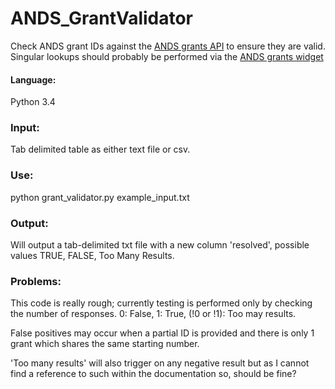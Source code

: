 # ANDS_GrantValidator
Check ANDS grant IDs against the [ANDS grants API](http://developers.ands.org.au/services/getgrants/) to ensure they are valid.
Singular lookups should probably be performed via the [ANDS grants widget](http://developers.ands.org.au/widgets/grant_widget/)

#### Language:
Python 3.4

### Input:
Tab delimited table as either text file or csv.

### Use:
python grant_validator.py example_input.txt

### Output:
Will output a tab-delimited txt file with a new column 'resolved', possible values TRUE, FALSE, Too Many Results.

### Problems:
This code is really rough; currently testing is performed only by checking the number of responses. 0: False, 1: True, (!0 or !1): Too may results.

False positives may occur when a partial ID is provided and there is only 1 grant which shares the same starting number.

'Too many results' will also trigger on any negative result but as I cannot find a reference to such within the documentation so, should be fine?

